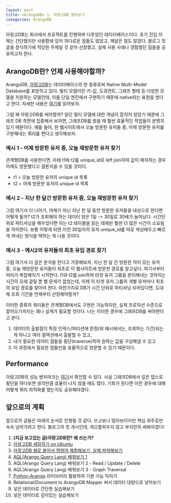 ```yaml
---
layout: post
title: <ArangoDB> 1. 아랑고DB 알아보기 
categories: ArangoDB
---
```


<div class="message">
아랑고DB는 회사에서 프로젝트를 진행하며 다루었던 데이터베이스이다. 초기 진입 자체는 간단했지만 사용함에 있어 까다로운 점들도 많았고, 깨달은 점도 많았다. 블로그 첫 글을 장식하기에 적당한 주제일 것 같아 선정했고, 실제 사용 사례나 경험했던 점들을 공유하고자 한다.
</div>

## ArangoDB란? 언제 사용해야할까?
ArangoDB, [아랑고DB](https://www.arangodb.com/)는 데이터베이스의 한 종류로써 Native Multi-Model Database를 표방하고 있다. 멀티 모델이란 키-값, 도큐먼트, 그래프 형태 등 다양한 모델을 지원하는 모델인데, 이를 단일 엔진에서 구현하기 때문에 native라는 표현을 썼다고 한다. 자세한 내용은 [여기](https://en.wikipedia.org/wiki/Multi-model_database)를 읽어보자.

그럼 왜 아랑고DB를 써야할까? 일단 멀티 모델에 대한 개념이 잡히지 않았기 때문에 그래프 DB 측면에 집중해서 보자면, 그래프DB를 썼을 때 훨씬 효율적인 작업들이 분명히 있기 때문이다. 예를 들어, 한 웹사이트에서 오늘 방문한 유저들 중, 어제 방문한 유저를 구분해내는 쿼리를 짠다고 생각해보자. 

### 예시 1 - 어제 방문한 유저 중, 오늘 재방문한 유저 찾기
관계형DB를 사용한다면, 아래 t1에 t2를 unique_id로 left join하여 값이 매치하는 경우 어제도 방문했다고 결론지을 수 있을 것이다.
- t1 = 오늘 방문한 유저의 unique id 목록
- t2 = 어제 방문한 유저의 unique id 목록

### 예시 2 - 지난 한 달간 방문한 유저 중, 오늘 재방문한 유저 찾기
그럼 여기서 더 나아가, 어제가 아닌 지난 한 달 동안 방문한 유저들을 대상으로 한다면 어떻게 될까? t2가 조회해야 하는 데이터 양은 1일 -> 30일로 30배가 늘어났다. 시간단위로 파티셔닝을 해두었다면 이는 t2 테이블을 읽는 데에만 훨씬 더 많은 시간이 소요됨을 의미한다. 보통 이렇게 되면 이전 30일치의 유저 unique_id를 따로 캐싱해두고 빠르게 꺼내는 방식을 택하는 게 나을 것이다.

### 예시 3 - 예시2의 유저들의 최초 유입 경로 찾기
그럼 여기서 더 깊은 분석을 한다고 가정해보자. 지난 한 달 간 방문한 적이 있는 유저 중, 오늘 재방문한 유저들이 최초로 이 웹사이트에 방문한 경로를 알고싶다. 여기서부터 머리가 복잡해지기 시작한다. t1과 t2를 join하여 타겟 유저 그룹을 분리해내는 것까지는 시간이 오래 걸릴 뿐 별 문제가 없었는데, 이제 이 타겟 유저 그룹의 개별 유저마다 최초의 유입 경로를 찾아야 한다. 마찬가지로 DB가 시간 단위로 파티셔닝 되어있다면, 도대체 조회 기간을 언제부터 산정해야할까?

이러한 종류의 쿼리들은 관계형DB에서도 구현은 가능하지만, 실제 프로덕션 수준으로 끌어오기까지는 꽤나 설계가 필요할 것이다. 나는 이러한 경우에 그래프DB를 써야한다고 본다. 
1. 데이터의 출발점이 특정 인덱스/파티션에 한정(위 예시에서는, 조회하는 기간)되는게 아니고 여러 컬렉션에서 출발할 수 있고,
2. 내가 필요한 데이터 점들을 횡단(traverse)하여 원하는 값을 구성해낼 수 있고 
3. 이 과정에서 필요한 점들만을 효율적으로 방문할 수 있기 때문이다.

## Performance
아랑고DB의 성능 벤치마크는 [여기](https://www.arangodb.com/performance/)서 확인할 수 있다. 사실 그래프DB에서 깊은 뎁스로 횡단을 하다보면 생각만큼 효율이 나지 않을 때도 많다. 기회가 된다면 이런 경우에 대해 어떻게 쿼리 최적화를 했는지도 공유해야겠다.

## 앞으로의 계획
앞으로의 글들은 아래의 순서로 진행될 것 같다. 쓰고보니 많아보이지만 핵심 위주로만 슥슥 넘어가려고 한다. 블로그의 첫 개시인데, 게으름피우지 않고 부지런히 써봐야겠다!


1. **(지금 보고있는 글)아랑고DB란? 왜 쓰는가?**
2. [아랑고DB 세팅하기 on Ubuntu](https://ud803.github.io/arangodb/2021/11/02/ArangoDB-2/)
3. [아랑고DB 쉘로 붙어서 명령어 체험해보기, 실체 파악해보기](https://ud803.github.io/arangodb/2021/11/06/ArangoDB-3/)
4. [AQL(Arango Query Lang) 배워보기 1](https://ud803.github.io/arangodb/2021/11/07/ArangoDB-4/)
5. AQL(Arango Query Lang) 배워보기 2 - Read / Update / Delete
6. AQL(Arango Query Lang) 배워보기 3 - Graph Traversal
7. [Python-Arango](https://github.com/ArangoDB-Community/python-arango) 라이브러리 활용하여 기본 기능 익히기
8. Relational/Document to ArangoDB Mapper 써서 데이터 대량으로 넣어보기
9. 넣은 데이터로 간단한 실습해보기
10. 넣은 데이터로 깊이있는 실습해보기
